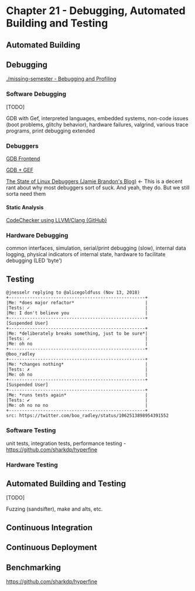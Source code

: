 # Chapter 21 - Debugging, Automated Building and Testing

## Automated Building

## Debugging

[./missing-semester - Bebugging and Profiling](https://missing.csail.mit.edu/2020/debugging-profiling/)

### Software Debugging

[TODO]

GDB with Gef, interpreted languages, embedded systems, non-code issues (boot problems, glitchy behavior), hardware failures, valgrind, various trace programs, print debugging extended

### Debuggers

[GDB Frontend](https://github.com/rohanrhu/gdb-frontend)

[GDB + GEF](https://gef.readthedocs.io/en/master/)

[The State of Linux Debuggers (Jamie Brandon's Blog)](https://scattered-thoughts.net/writing/the-state-of-linux-debuggers/) ← This is a decent rant about why most debuggers sort of suck. And yeah, they do. But we still sorta need them

#### Static Analysis

[CodeChecker using LLVM/Clang (GitHub)](https://github.com/Ericsson/codechecker)

### Hardware Debugging

common interfaces, simulation, serial/print debugging (slow), internal data logging, physical indicators of internal state, hardware to facilitate debugging (LED 'byte')

## Testing

```
@jnesselr replying to @alicegoldfuss (Nov 13, 2018)
+----------------------------------------------------+
|Me: *does major refactor*                           |
|Tests: ✓                                            |
|Me: I don't believe you                             |
+----------------------------------------------------+
[Suspended User]
+----------------------------------------------------+
|Me: *deliberately breaks something, just to be sure*|
|Tests: ✓                                            |
|Me: oh no                                           |
+----------------------------------------------------+
@boo_radley
+----------------------------------------------------+
|Me: *changes nothing*                               |
|Tests: ✗                                            |
|Me: oh no                                           |
+----------------------------------------------------+
[Suspended User]
+----------------------------------------------------+
|Me: *runs tests again*                              |
|Tests: ✔                                            |
|Me: oh no no no                                     |
+----------------------------------------------------+
src: https://twitter.com/boo_radley/status/1062513898954391552
```

### Software Testing

unit tests, integration tests, performance testing - https://github.com/sharkdp/hyperfine

### Hardware Testing

## Automated Building and Testing

[TODO]

Fuzzing (sandsifter), make and alts, etc.

## Continuous Integration

## Continuous Deployment

## Benchmarking

https://github.com/sharkdp/hyperfine